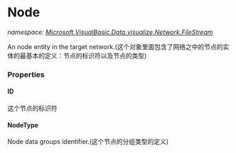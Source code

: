 ﻿# Node
_namespace: [Microsoft.VisualBasic.Data.visualize.Network.FileStream](./index.md)_

An node entity in the target network.(这个对象里面包含了网络之中的节点的实体的最基本的定义：节点的标识符以及节点的类型)




### Properties

#### ID
这个节点的标识符
#### NodeType
Node data groups identifier.(这个节点的分组类型的定义)
